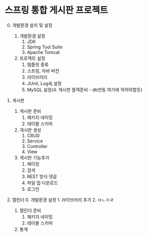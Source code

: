 # 스프링 통합 게시판 프로젝트

0. 개발환경 설치 및 설정
	1. 개발환경 설정
		1. JDK
		2. Spring Tool Suite
		3. Apache Tomcat
	2. 프로젝트 설정
		1. 템플릿 종류
		2. 스프링, 자바 버전
		3. 라이브러리 
		4. JUnit, Log4j 설정
		5. MySQL 설정(4. 게시판 플젝준비 - db연동 여기에 적어야할듯)

1. 게시판
	1. 게시판 준비
		1. 페키지 네이밍
		2. 테이블 스키마
	2. 게시판 생성
		1. CRUD
		2. Service
		3. Controller
		4. View
	3. 게시판 기능추가
		1. 페이징
		2. 검색
		3. REST 방식 댓글
		4. 파일 업·다운로드
		5. 로그인
2. 캘린더
	0. 개발환경 설정
		1. 라이브러리 추가
		2. ㅁㄴㅇㄹ
	1. 캘린더 준비
		1. 패키지 네이밍
		2. 테이블 스키마
	3. 통계
